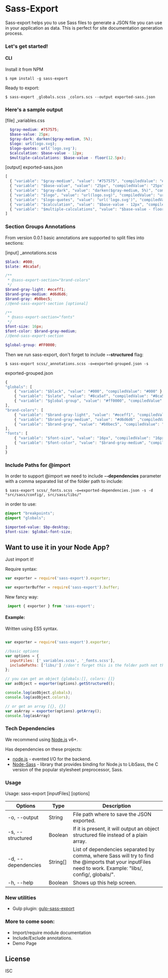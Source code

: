 # Sass-Export
Sass-export helps you to use Sass files to generate a JSON file you can use in your application as data.
This is perfect for site documentation generation process.

### Let's get started!


#### CLI
Install it from NPM

```
$ npm install -g sass-export
```

Ready to export:

```
$ sass-export _globals.scss _colors.scs --output exported-sass.json
```

### Here's a sample output

[file] _variables.css

``` scss
  $gray-medium: #757575;
  $base-value: 25px;
  $gray-dark: darken($gray-medium, 5%);
  $logo: url(logo.svg);
  $logo-quotes: url('logo.svg');
  $calculation: $base-value - 12px;
  $multiple-calculations: $base-value - floor(12.5px);
```

[output]  exported-sass.json

``` javascript
[
  { "variable": "$gray-medium", "value": "#757575", "compiledValue": "#757575" },
  { "variable": "$base-value", "value": "25px", "compiledValue": "25px" },
  { "variable": "$gray-dark", "value": "darken($gray-medium, 5%)", "compiledValue" :"#686868" },
  { "variable": "$logo", "value": "url(logo.svg)", "compiledValue": "url(logo.svg)" },
  { "variable": "$logo-quotes", "value": "url('logo.svg')", "compiledValue": "url(\"logo.svg\")" },
  { "variable": "$calculation", "value": "$base-value - 12px", "compiledValue": "13px" },
  { "variable": "$multiple-calculations", "value": "$base-value - floor(12.5px)", "compiledValue": "13px" }
]
```

### Section Groups Annotations
From version 0.0.1 basic annotations are supported to split files into sections:

[input] _annotations.scss

``` scss
$black: #000;
$slate: #8ca5af;

/**
 * @sass-export-section="brand-colors"
 */
$brand-gray-light: #eceff1;
$brand-gray-medium: #d6d6d6;
$brand-gray: #b0bec5;
//@end-sass-export-section [optional]

/**
 * @sass-export-section="fonts"
 */
$font-size: 16px;
$font-color: $brand-gray-medium;
//@end-sass-export-section

$global-group: #FF0000;
```

Then we run sass-export, don't forget to include **--structured** flag:
```
$ sass-export scss/_annotations.scss -o=exported-grouped.json -s
```


exported-grouped.json
``` javascript
{
"globals": [
    { "variable": "$black", "value": "#000", "compiledValue": "#000" },
    { "variable": "$slate", "value": "#8ca5af", "compiledValue": "#8ca5af" },
    { "variable": "$global-group", "value": "#ff0000", "compiledValue": "#ff0000" }
],
"brand-colors": [
    { "variable": "$brand-gray-light", "value": "#eceff1", "compiledValue":"#eceff1" },
    { "variable": "$brand-gray-medium", "value": "#d6d6d6" ,"compiledValue":"#d6d6d6" },
    { "variable": "$brand-gray", "value": "#b0bec5", "compiledValue": "#b0bec5" }
],
"fonts": [
    { "variable": "$font-size", "value": "16px", "compiledValue": "16px" },
    { "variable": "$font-color", "value": "$brand-gray-medium", "compiledValue":"#d6d6d6" }
]
}
```

### Include Paths for @import
In order to support @import we need to include **--dependencies** parameter with a comma separated list of the folder path to include:
```
$ sass-export scss/_fonts.scss -o=exported-dependencies.json -s -d "src/sass/config/, src/sass/libs/"
```

in order to use:

``` scss
@import "breakpoints";
@import "globals";

$imported-value: $bp-desktop;
$font-size: $global-font-size;
````

## Want to use it in your Node App?
Just import it!

Require syntax:
``` javascript
var exporter = require('sass-export').exporter;

var exporterBuffer = require('sass-export').buffer;
```

New fancy way:

``` javascript
 import { exporter } from 'sass-export';
```


#### Example:

Written using ES5 syntax.
``` javascript

var exporter = require('sass-export').exporter;

//basic options
var options = {
  inputFiles: ['_variables.scss', '_fonts.scss'],
  includePaths: ['libs/'] //don't forget this is the folder path not the files
};

// you can get an object {globals:[], colors: []}
var asObject = exporter(options).getStructured();

console.log(asObject.globals);
console.log(asObject.colors);

// or get an array [{}, {}]
var asArray = exporter(options).getArray();
console.log(asArray)
```

### Tech Dependencies
We recommend using [Node.js](https://nodejs.org/) v6+.


Has dependencies on these projects:

* [node.js] - evented I/O for the backend.
* [Node-Sass] - library that provides binding for Node.js to LibSass, the C version of the popular stylesheet preprocessor, Sass.

### Usage

Usage: sass-export [inputFiles] [options]

| Options | Type | Description |
| ------                | ----        | ------ |
|  -o, --output         |  String     |    File path where to save the JSON exported. |
|  -s, --structured     |  Boolean    |   If it is present, it will output an object structured file instead of a plain array. |
|  -d, --dependencies   |  String[]   |   List of dependencies separated by comma, where Sass will try to find the @imports that your inputFiles need to work. Example: "libs/, config/, globals/". |
|  -h, --help           |   Boolean   |  Shows up this help screen. |


### New utilities
  * Gulp plugin: [gulp-sass-export]

### More to come soon:
  * Import/require module documentation
  * Include/Exclude annotations.
  * Demo Page


License
----

ISC

[//]: # (These are reference links used in the body of this note and get stripped out when the markdown processor does its job. There is no need to format nicely because it shouldn't be seen.)

[node.js]: <http://nodejs.org>
[node-sass]: <https://github.com/sass/node-sass>
[gulp-sass-export]: <https://github.com/plentycode/gulp-sass-export>
